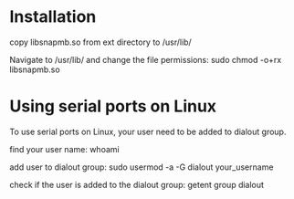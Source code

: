 Installation
============

copy libsnapmb.so from ext directory to /usr/lib/

Navigate to /usr/lib/ and change the file permissions:
sudo chmod -o+rx libsnapmb.so


Using serial ports on Linux
===========================

To use serial ports on Linux, your user need to be added to dialout group.

find your user name:
whoami

add user to dialout group:
sudo usermod -a -G dialout your_username

check if the user is added to the dialout group:
getent group dialout

